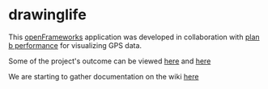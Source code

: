 # drawinglife

This [openFrameworks](http://www.openframeworks.cc/) application was
developed in collaboration with
[plan b performance](http://www.planbperformance.net/) for visualizing
GPS data.

Some of the project's outcome can be viewed
[here](http://vimeo.com/36858805) and [here](http://vimeo.com/21772894)

We are starting to gather documentation on the wiki [here](wiki/)
